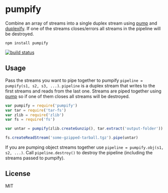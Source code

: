 # pumpify

Combine an array of streams into a single duplex stream using [pump](https://github.com/mafintosh/pump) and [duplexify](https://github.com/mafintosh/duplexify).
If one of the streams closes/errors all streams in the pipeline will be destroyed.

```
npm install pumpify
```

[![build status](http://img.shields.io/travis/mafintosh/pumpify.svg?style=flat)](http://travis-ci.org/mafintosh/pumpify)

## Usage

Pass the streams you want to pipe together to pumpify `pipeline = pumpify(s1, s2, s3, ...)`.
`pipeline` is a duplex stream that writes to the first streams and reads from the last one.
Streams are piped together using [pump](https://github.com/mafintosh/pump) so if one of them closes
all streams will be destroyed.

``` js
var pumpify = require('pumpify')
var tar = require('tar-fs')
var zlib = require('zlib')
var fs = require('fs')

var untar = pumpify(zlib.createGunzip(), tar.extract('output-folder'))

fs.createReadStream('some-gzipped-tarball.tgz').pipe(untar)
```

If you are pumping object streams together use `pipeline = pumpify.obj(s1, s2, ...)`.
Call `pipeline.destroy()` to destroy the pipeline (including the streams passed to pumpify).

## License

MIT